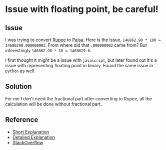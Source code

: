 # Issue with floating point, be careful!

## Issue
I was trying to convert [Rupee](https://en.wikipedia.org/wiki/Indian_rupee) to [Paisa](https://en.wikipedia.org/wiki/Indian_paisa).
Here is the issue, `146862.98 * 100 = 14686298.000000002`. From where did that `.000000002` came from?
But interestingly `146862.98 * 10 = 1468629.8`.   


I first thought it might be a issue with `javascript`, but later found out it's a issue with representing floating point in binary.
Found the same issue in `python` as well.

## Solution
For me I don't need the fractional part after converting to Rupee, all the calculation will be done without fractional part.

## Reference
- [Short Explanation](https://floating-point-gui.de/)
- [Detailed Explanation](https://docs.oracle.com/cd/E19957-01/806-3568/ncg_goldberg.html)
- [StackOverflow](https://stackoverflow.com/questions/588004/is-floating-point-math-broken)
